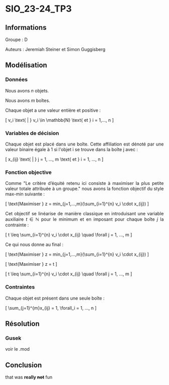 <div style="text-align: justify">

# SIO_23-24_TP3

## Informations

Groupe : D

Auteurs : Jeremiah Steiner et Simon Guggisberg

## Modélisation

### Données

Nous avons $n$ objets.

Nous avons $m$ boîtes.

Chaque objet a une valeur entière et positive :

\[
v_i \text{ | } v_i \in \mathbb{N} \text{ et } i = 1,..., n
\]

### Variables de décision

Chaque objet est placé dans une boîte. Cette affiliation est dénoté par une valeur binaire égale à $1$ si l'objet i se trouve dans la boîte j avec :

\[
    x_{ij} \text{ | } j = 1, ..., m \text{ et } i = 1, ..., n
\]

### Fonction objective

Comme "Le critère d’équité retenu ici consiste à maximiser la plus petite valeur totale attribuée à un groupe." nous avons la fonction objectif du style max-min suivante :

\[
    \text{Maximiser } z = min_{j=1,...,m}(\sum_{i=1}^{n} v_i \cdot x_{ij})
\]

Cet objectif se linéarise de manière classique en introduisant une variable auxiliaire $t$ $\in$ $\mathbb{N}$ pour le minimum et en imposant pour chaque boîte $j$ la contrainte :

\[
    t \leq \sum_{i=1}^{n} v_i \cdot x_{ij} \quad \forall j = 1, ..., m
\]

Ce qui nous donne au final :

\[
    \text{Maximiser } z = min_{j=1,...,m}(\sum_{i=1}^{n} v_i \cdot x_{ij})
\]

\[
    \text{Maximiser } z = t 
\]

\[
    t \leq \sum_{i=1}^{n} v_i \cdot x_{ij} \quad \forall j = 1, ..., m
\]

### Contraintes

Chaque objet est présent dans une seule boîte :
<!-- aucune contrainte supplémentaire, les "contraintes de donnée" ne devant pas figurer ici--> 
\[
    \sum_{j=1}^{m}x_{ij} = 1, \forall_i = 1, ..., n
\]

## Résolution <!-- TODO la suite --> 

### Gusek

voir le .mod

## Conclusion

that was __really ~~not~~__ fun

</div>



